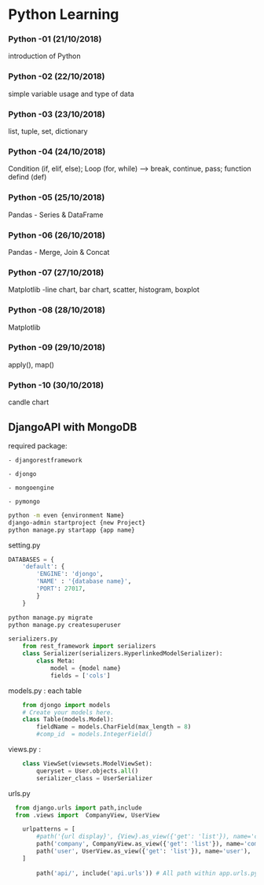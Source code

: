 # Python Learning
### Python -01 (21/10/2018)
introduction of Python
### Python -02 (22/10/2018)
simple variable usage and type of data 
### Python -03 (23/10/2018)
list, tuple, set, dictionary
### Python -04 (24/10/2018)
Condition (if, elif, else); Loop (for, while) --> break, continue, pass; function defind (def)
### Python -05 (25/10/2018)
Pandas - Series & DataFrame 
### Python -06 (26/10/2018)
Pandas - Merge, Join & Concat
### Python -07 (27/10/2018)
Matplotlib -line chart, bar chart, scatter, histogram, boxplot
### Python -08 (28/10/2018)
Matplotlib 
### Python -09 (29/10/2018)
apply(), map()
### Python -10 (30/10/2018)
candle chart

DjangoAPI with MongoDB
----- 

required package:

	- djangorestframework
  
	- djongo
  
	- mongoengine
  
	- pymongo
  
```bash
python -m even {environment Name}
django-admin startproject {new Project}
python manage.py startapp {app name}
```
setting.py
```python
DATABASES = {
    'default': {
        'ENGINE': 'djongo',
        'NAME' : '{database name}',
        'PORT': 27017,
		}
	}	
```
```bash
python manage.py migrate
python manage.py createsuperuser
```
```python
serializers.py
	from rest_framework import serializers
	class Serializer(serializers.HyperlinkedModelSerializer):
		class Meta:
			model = {model name}
			fields = ['cols']
```
models.py : each table
```python
	from djongo import models
	# Create your models here.
	class Table(models.Model):
		fieldName = models.CharField(max_length = 8)
		#comp_id  = models.IntegerField()
```
views.py : 
```python
	class ViewSet(viewsets.ModelViewSet):
		queryset = User.objects.all()
		serializer_class = UserSerializer
```
urls.py
```python	
  from django.urls import path,include
  from .views import  CompanyView, UserView

	urlpatterns = [
		#path('{url display}', {View}.as_view({'get': 'list'}), name='company'),
		path('company', CompanyView.as_view({'get': 'list'}), name='company'),
		path('user', UserView.as_view({'get': 'list'}), name='user'),
	]
	
		path('api/', include('api.urls')) # All path within app.urls.py
 ```
